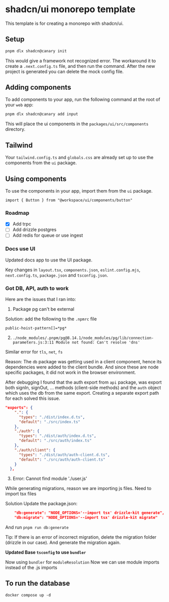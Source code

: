 # shadcn/ui monorepo template

This template is for creating a monorepo with shadcn/ui.

## Setup

```bash
pnpm dlx shadcn@canary init
```

This would give a framework not recognized error.
The workaround it to create a `.next.config.ts` file, and then run the command.
After the new project is generated you can delete the mock config file.

## Adding components

To add components to your app, run the following command at the root of your `web` app:

```bash
pnpm dlx shadcn@canary add input
```

This will place the ui components in the `packages/ui/src/components` directory.

## Tailwind

Your `tailwind.config.ts` and `globals.css` are already set up to use the components from the `ui` package.

## Using components

To use the components in your app, import them from the `ui` package.

```tsx
import { Button } from "@workspace/ui/components/button"
```

### Roadmap

- [x] Add trpc
- [ ] Add drizzle postgres
- [ ] Add redis for queue or use ingest

### Docs use UI

Updated docs app to use the UI package.

Key changes in `layout.tsx`, `components.json`, `eslint.config.mjs`, `next.config.ts`, `package.json` and `tsconfig.json`.

### Got DB, API, auth to work

Here are the issues that I ran into:

1. Package pg can't be external

Solution: add the following to the `.npmrc` file

`public-hoist-pattern[]=*pg*`

2. `./node_modules/.pnpm/pg@8.14.1/node_modules/pg/lib/connection-parameters.js:3:11
Module not found: Can't resolve 'dns'`

Similar error for `tls`, `net`, `fs`

Reason: The `db` package was getting used in a client component, hence its dependencies were added to the client bundle. And since these are node specific packages, it did not work in the browser environment.

After debugging I found that the auth export from `api` package, was export both
signIn, signOut, ... methods (client-side methods) and the `auth` object which uses the db from the same export. Creating a separate export path for each solved this issue.

```json
"exports": {
    ".": {
      "types": "./dist/index.d.ts",
      "default": "./src/index.ts"
    },
    "./auth": {
      "types": "./dist/auth/index.d.ts",
      "default": "./src/auth/index.ts"
    },
    "./auth/client": {
      "types": "./dist/auth/auth-client.d.ts",
      "default": "./src/auth/auth-client.ts"
    }
  },
```

3. Error: Cannot find module './user.js'

While generating migrations, reason we are importing js files. Need to import tsx files

Solution Update the package.json:

```json
    "db:generate": "NODE_OPTIONS='--import tsx' drizzle-kit generate",
    "db:migrate": "NODE_OPTIONS='--import tsx' drizzle-kit migrate"
```

And run `pnpm run db:generate`

Tip: If there is an error of incorrect migration, delete the migration folder (drizzle in our case). And generate the migration again.

**Updated Base `tsconfig` to use `bundler`**

Now using `bundler` for `moduleResolution`
Now we can use module imports instead of the .js imports

## To run the database

```shell
docker compose up -d
```
